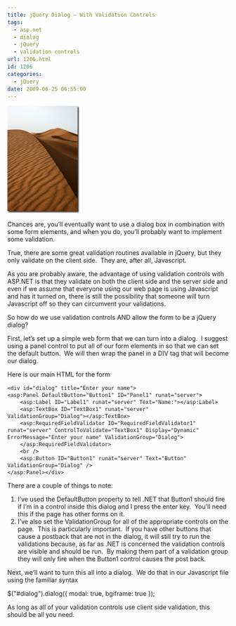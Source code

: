 ```yaml
---
title: jQuery Dialog – With Validation Controls
tags:
  - asp.net
  - dialog
  - jQuery
  - validation controls
url: 1206.html
id: 1206
categories:
  - jQuery
date: 2009-06-25 06:55:00
---
```


![sahara](/uploads/2009/06/sahara.jpg "sahara")

Chances are, you’ll eventually want to use a dialog box in combination with some form elements, and when you do, you’ll probably want to implement some validation.

True, there are some great validation routines available in jQuery, but they only validate on the client side.  They are, after all, Javascript.

As you are probably aware, the advantage of using validation controls with ASP.NET is that they validate on both the client side and the server side and even if we assume that everyone using our web page is using Javascript and has it turned on, there is still the possibility that someone will turn Javascript off so they can circumvent your validations.

So how do we use validation controls AND allow the form to be a jQuery dialog?

First, let’s set up a simple web form that we can turn into a dialog.  I suggest using a panel control to put all of our form elements in so that we can set the default button.  We will then wrap the panel in a DIV tag that will become our dialog.

Here is our main HTML for the form

[](//11011.net/software/vspaste)[](//11011.net/software/vspaste)

    <div id="dialog" title="Enter your name">
    <asp:Panel DefaultButton="Button1" ID="Panel1" runat="server">
        <asp:Label ID="Label1" runat="server" Text="Name:"></asp:Label>
        <asp:TextBox ID="TextBox1" runat="server" ValidationGroup="Dialog"></asp:TextBox>
        <asp:RequiredFieldValidator ID="RequiredFieldValidator1" runat="server" ControlToValidate="TextBox1" Display="Dynamic" ErrorMessage="Enter your name" ValidationGroup="Dialog">
        </asp:RequiredFieldValidator>
        <br />
        <asp:Button ID="Button1" runat="server" Text="Button" ValidationGroup="Dialog" />
    </asp:Panel></div> 

[](//11011.net/software/vspaste)

There are a couple of things to note:

1.  I’ve used the DefaultButton property to tell .NET that Button1 should fire if I’m in a control inside this dialog and I press the enter key.  You’ll need this if the page has other forms on it.
2.  I’ve also set the ValidationGroup for all of the appropriate controls on the page.  This is particularly important.  If you have other buttons that cause a postback that are not in the dialog, it will still try to run the validations because, as far as .NET is concerned the validation controls are visible and should be run.  By making them part of a validation group they will only fire when the Button1 control causes the post back.

Next, we’ll want to turn this all into a dialog.  We do that in our Javascript file using the familiar syntax

$("#dialog").dialog({ modal: true,
    bgiframe: true });

[](//11011.net/software/vspaste)As long as all of your validation controls use client side validation, this should be all you need.
